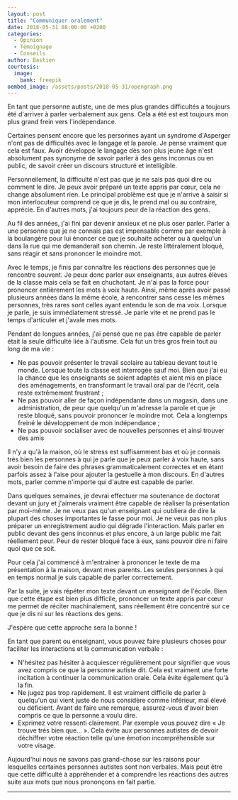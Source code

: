 ```yaml
---
layout: post
title: "Communiquer oralement"
date: 2018-05-31 08:00:00 +0200
categories:
  - Opinion
  - Témoignage
  - Conseils
author: Bastien
courtesis:
  image:
    bank: freepik
oembed_image: /assets/posts/2018-05-31/opengraph.png
---
```


<amp-img class="left" width="300" height="188" src="{{ site.amp_img_cache_url }}/assets/posts/2018-05-31/opengraph.jpg" alt="Communiquer oralement"></amp-img>


En tant que personne autiste, une de mes plus grandes difficultés a toujours été d'arriver à parler verbalement aux gens.
Cela a été est est toujours mon plus grand frein vers l'indépendance.

Certaines pensent encore que les personnes ayant un syndrome d'Asperger n'ont pas de difficultés avec le langage et la parole.
Je pense vraiment que cela est faux. Avoir développé le langage dès son plus jeune âge n'est absolument pas synonyme de savoir parler à des gens inconnus ou en public,
de savoir créer un discours structuré et intelligible.

Personnellement, la difficulté n'est pas que je ne sais pas quoi dire ou comment le dire. Je peux avoir préparé un texte appris par cœur, cela ne change absolument rien.
Le principal problème est que je n'arrive à saisir si mon interlocuteur comprend ce que je dis, le prend mal ou au contraire,
apprécie. En d'autres mots, j'ai toujours peur de la réaction des gens.

Au fil des années, j'ai fini par devenir anxieux et ne plus oser parler.
Parler à une personne que je ne connais pas est impensable comme par exemple à la boulangère pour lui énoncer ce que je souhaite acheter ou
à quelqu'un dans la rue qui me demanderait son chemin. Je reste littéralement bloqué, sans réagir et sans prononcer le moindre mot.

Avec le temps, je finis par connaître les réactions des personnes que je rencontre souvent. Je peux donc parler aux enseignants, 
aux autres élèves de la classe mais cela se fait en chuchotant. Je n'ai pas la force pour prononcer entièrement les mots à voix haute.
Ainsi, même après avoir passé plusieurs années dans la même école, à rencontrer sans cesse les mêmes personnes, très rares sont celles ayant entendu le son de ma voix.
Lorsque je parle, je suis immédiatement stressé. Je parle vite et ne prend pas le temps d'articuler et j'avale mes mots.

Pendant de longues années, j'ai pensé que ne pas être capable de parler était la seule difficulté liée à l'autisme.
Cela fut un très gros frein tout au long de ma vie :

 - Ne pas pouvoir présenter le travail scolaire au tableau devant tout le monde. Lorsque toute la classe est interrogée sauf moi. Bien que j'ai eu la chance 
que les enseignants se soient adaptés et aient mis en place des aménagements, en transformant le travail oral par de l'écrit, cela reste extrêmement frustrant&nbsp;;
 - Ne pas pouvoir aller de façon indépendante dans un magasin, dans une administration, de peur que quelqu'un m'adresse la parole et que je reste bloqué, sans pouvoir prononcer le moindre mot. Cela a longtemps freiné le développement de mon indépendance&nbsp;;
 - Ne pas pouvoir socialiser avec de nouvelles personnes et ainsi trouver des amis

Il n'y a qu'à la maison, où le stress est suffisamment bas et où je connais très bien les personnes à qui je parle que je peux parler à voix haute, sans
avoir besoin de faire des phrases grammaticalement correctes et en étant parfois assez à l'aise pour ajouter la gestuelle à mon discours.
En d'autres mots, parler comme n'importe qui d'autre est capable de parler.


Dans quelques semaines, je devrai effectuer ma soutenance de doctorat devant un jury et j'aimerais vraiment être capable de réaliser la présentation par moi-même.
Je ne veux pas qu'un enseignant qui oubliera de dire la plupart des choses importantes le fasse pour moi.
Je ne veux pas non plus préparer un enregistrement audio qui dégrade l'interaction.
Mais parler en public devant des gens inconnus et plus encore, à un large public me fait réellement peur.
Peur de rester bloqué face à eux, sans pouvoir dire ni faire quoi que ce soit.

Pour cela j'ai commencé à m'entrainer à prononcer le texte de ma présentation à la maison, devant mes parents.
Les seules personnes à qui en temps normal je suis capable de parler correctement.

Par la suite, je vais répéter mon texte devant un enseignant de l'école. Bien que cette étape est bien plus difficile, 
prononcer un texte appris par cœur me permet de réciter machinalement, sans réellement être concentré sur ce que je dis ni sur les réactions des gens.

J'espère que cette approche sera la bonne&nbsp;!


En tant que parent ou enseignant, vous pouvez faire plusieurs choses pour faciliter les interactions et la communication verbale :

 - N'hésitez pas hésiter à acquiescer régulièrement pour signifier que vous avez compris ce que la personne autiste dit. Cela est vraiment une forte incitation à continuer la communication orale. Cela évite également qu'à la fin.
 - Ne jugez pas trop rapidement. Il est vraiment difficile de parler à quelqu'un qui vient juste de nous considère comme inférieur, mal élevé ou déficient. Avant de faire une remarque, assurez-vous d'avoir bien compris ce que la personne
a voulu dire. 
 - Exprimez votre ressenti clairement. Par exemple vous pouvez dire «&nbsp;Je trouve très bien que…&nbsp;». Cela évite aux personnes autistes de devoir déchiffrer votre réaction telle qu'une émotion incompréhensible sur votre visage.

Aujourd'hui nous ne savons pas grand-chose sur les raisons pour lesquelles certaines personnes autistes sont non verbales.
Mais peut être que cette difficulté à appréhender et à comprendre les réactions des autres suite aux mots que nous prononçons en fait partie.


---

